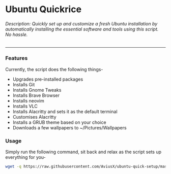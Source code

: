 # Ubuntu Quickrice
###### Description: Quickly set up and customize a fresh Ubuntu installation by automatically installing the essential software and tools using this script. No hassle.

---
### Features

Currently, the script does the following things-
- Upgrades pre-installed packages
- Installs Git
- Installs Gnome Tweaks
- Installs Brave Browser
- Installs neovim
- Installs VLC
- Installs Alacritty and sets it as the default terminal
- Customises Alacritty
- Installs a GRUB theme based on your choice
- Downloads a few wallpapers to ~/Pictures/Wallpapers

### Usage

Simply run the following command, sit back and relax as the script sets up everything for you-
```bash
wget -q https://raw.githubusercontent.com/AviusX/ubuntu-quick-setup/master/quick-setup.sh -O - | sudo bash -s $USER
```
